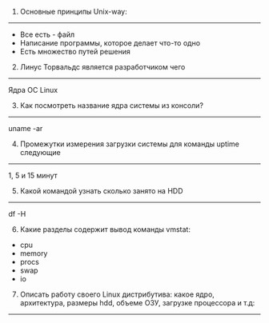 1. Основные принципы Unix-way:
  ---
  - Все есть - файл
  - Написание программы, которое делает что-то одно
  - Есть множество путей решения
  
2. Линус Торвальдс является разработчиком чего
  ---
  Ядра ОС Linux

3. Как посмотреть название ядра системы из консоли?
  ---
  uname -ar
  
4. Промежутки измерения загрузки системы для команды uptime следующие
  ---
  1, 5 и 15 минут
  
5. Какой командой узнать сколько занято на HDD
  ---
  df -H
  
6. Какие разделы содержит вывод команды vmstat:
  - cpu
  - memory
  - procs
  - swap
  - io
  
7. Описать работу своего Linux дистрибутива: какое ядро, архитектура, размеры hdd, объеме ОЗУ, загрузке процессора и т.д:
  ---
  
